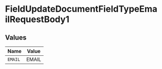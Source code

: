 # FieldUpdateDocumentFieldTypeEmailRequestBody1


## Values

| Name    | Value   |
| ------- | ------- |
| `EMAIL` | EMAIL   |